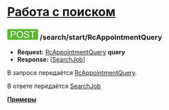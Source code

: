 [Работа с поиском](../../index.md)
==================================

### ![POST](../../../../img/post.png) /search/start/RcAppointmentQuery
* **Request:** [RcAppointmentQuery](../../../../types/types.md#rcappointmentquery) **query**
* **Response:** [[SearchJob](../../../../types/types.md#searchjob)]

В запросе передаётся [RcAppointmentQuery](../../../../types/types.md#rcappointmentquery). 

В ответе передаётся [SearchJob](../../../../types/types.md#searchjob)

**[Примеры](examples/RcAppointmentQuery.md)**
